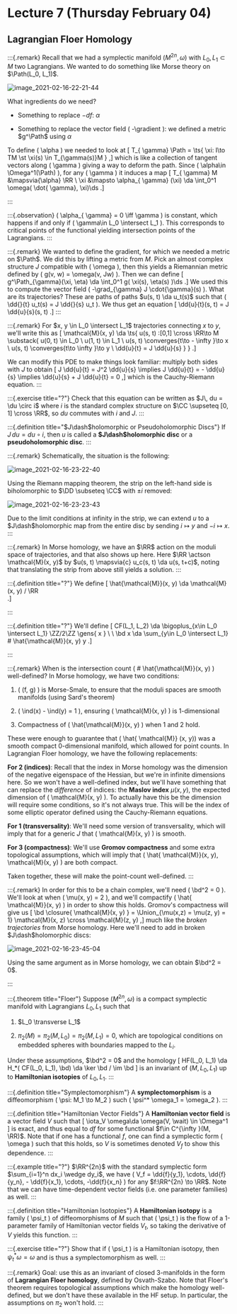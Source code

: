 # Lecture 7 (Thursday February 04)

## Lagrangian Floer Homology

:::{.remark}
Recall that we had a symplectic manifold $(M^{2n}, \omega)$ with $L_0, L_1 \subset M$ two Lagrangians.
We wanted to do something like Morse theory on $\Path(L_0, L_1)$.

![image_2021-02-16-22-21-44](figures/image_2021-02-16-22-21-44.png)

What ingredients do we need?

- Something to replace $-df$: $\alpha$

- Something to replace the vector field \( -\gradient \): we defined a metric $g^\Path$ using $\alpha$

To define \( \alpha \) we needed to look at 
\[
T_{ \gamma} \Path = \ts{ \xi: I\to TM \st \xi(s) \in T_{\gamma(s)}M } 
,\]
which is like a collection of tangent vectors along \( \gamma \) giving a way to deform the path.
Since \( \alpha\in \Omega^1(\Path) \), for any \( \gamma \) it induces a map 
\[
T_{ \gamma} M &\mapsvia{\alpha} \RR \\
\xi &\mapsto \alpha_{ \gamma} (\xi) \da \int_0^1 \omega( \dot{ \gamma}, \xi)\ds
.\]

:::

:::{.observation}
\( \alpha_{ \gamma} = 0 \iff \gamma \) is constant, which happens if and only if \( \gamma\in L_0 \intersect L_1 \).
This corresponds to critical points of the functional yielding intersection points of the Lagrangians.
:::

:::{.remark}
We wanted to define the gradient, for which we needed a metric on $\Path$.
We did this by lifting a metric from $M$.
Pick an almost complex structure $J$ compatible with \( \omega \), then this yields a Riemannian metric defined by \( g(v, w) = \omega(v, Jw) \).
Then we can define
\[
g^\Path_{\gamma}(\xi, \eta) \da \int_0^1 g( \xi(s), \eta(s) )\ds
.\]
We used this to compute the vector field \( -\grad_{\gamma} J \cdot{\gamma}(s) \).
What are its trajectories?
These are paths of paths $u(s, t) \da u_t(s)$ such that \( \dd{}{t} u_t(s) = J \dd{}{s} u_t \).
We thus get an equation
\[
\dd{u}{t}(s, t) = J \dd{u}{s}(s, t)
.\]
:::

:::{.remark}
For $x, y \in L_0 \intersect L_1$ trajectories connecting $x$ to $y$, we'll write this as 
\[
\mathcal{M}(x, y) \da \ts{ 
u(s, t) :[0,1] \cross \RR\to M 
\substack{ 
  u(0, t) \in L_0 \\ 
  u(1, t) \in L_1 \\ 
  u(s, t) \converges{t\to - \infty }\to x \\ 
  u(s, t) \converges{t\to \infty }\to y \\
  \dd{u}{t} = J \dd{u}{s}
} 
} 
.\]

We can modify this PDE to make things look familiar: multiply both sides with $J$ to obtain 
\[
J \dd{u}{t} = J^2 \dd{u}{s} \implies
J \dd{u}{t} = - \dd{u}{s} \implies
\dd{u}{s} + J \dd{u}{t} = 0
,\]
which is the Cauchy-Riemann equation.
:::

:::{.exercise title="?"}
Check that this equation can be written as $J\, du = \du \circ i$ where $i$ is the standard complex structure on $\CC \supseteq [0, 1] \cross \RR$, so $du$ commutes with $i$ and $J$.
:::

:::{.definition title="$J\dash$holomorphic or Pseudoholomorphic Discs"}
If $J\, du = du \circ i$, then $u$ is called a **$J\dash$holomorphic disc** or a **pseudoholomorphic disc**.
:::

:::{.remark}
Schematically, the situation is the following:

![image_2021-02-16-23-22-40](figures/image_2021-02-16-23-22-40.png)

Using the Riemann mapping theorem, the strip on the left-hand side is biholomorphic to $\DD \subseteq \CC$ with $\pm i$ removed:

![image_2021-02-16-23-23-43](figures/image_2021-02-16-23-23-43.png)

Due to the limit conditions at infinity in the strip, we can extend $u$ to a $J\dash$holomorphic map from the entire disc by sending $i\mapsto y$ and $-i\mapsto x$.
:::

:::{.remark}
In Morse homology, we have an $\RR$ action on the moduli space of trajectories, and that also shows up here.
Here $\RR \actson \mathcal{M}(x, y)$ by $u(s, t) \mapsvia{c} u_c(s, t) \da u(s, t+c)$, noting that translating the strip from above still yields a solution.
:::

:::{.definition title="?"}
We define
\[
\hat{\mathcal{M}}(x, y) \da \mathcal{M}(x, y) / \RR  
.\]

:::

:::{.definition title="?"}
We'll define
\[
CF(L_1, L_2) \da \bigoplus_{x\in L_0 \intersect L_1} \ZZ/2\ZZ \gens{ x } \\ \\
\bd x \da \sum_{y\in L_0 \intersect L_1} \# \hat{\mathcal{M}}(x, y) y 
.\]

:::

:::{.remark}
When is the intersection count \( \# \hat{\mathcal{M}}(x, y)  \) well-defined?
In Morse homology, we have two conditions:

1. \( (f, g) \) is Morse-Smale, to ensure that the moduli spaces are smooth manifolds (using Sard's theorem)

2. \( \ind(x) - \ind(y) = 1 \), ensuring \( \mathcal{M}(x, y)  \) is 1-dimensional

3. Compactness of \( \hat{\mathcal{M}}(x, y)  \) when 1 and 2 hold.

These were enough to guarantee that \( \hat{ \mathcal{M}} (x, y)\) was a smooth compact 0-dimensional manifold, which allowed for point counts.
In Lagrangian Floer homology, we have the following replacements:


**For 2 (indices)**:
Recall that the index in Morse homology was the dimension of the negative eigenspace of the Hessian, but we're in infinite dimensions here.
So we won't have a well-defined index, but we'll have something that can replace the *difference* of indices: the **Maslov index** $\mu(x, y)$, the expected dimension of \( \mathcal{M}(x, y)  \).
To actually have this be the dimension will require some conditions, so it's not always true.
This will be the index of some elliptic operator defined using the Cauchy-Riemann equations.

**For 1 (transversality)**:
We'll need some version of transversality, which will imply that for a generic $J$ that \( \mathcal{M}(x, y)  \) is smooth.

**For 3 (compactness)**:
We'll use **Gromov compactness** and some extra topological assumptions, which will imply that \( \hat{ \mathcal{M}}(x, y), \mathcal{M}(x, y)   \) are both compact.

Taken together, these will make the point-count well-defined.
:::

:::{.remark}
In order for this to be a chain complex, we'll need \( \bd^2 = 0 \).
We'll look at when \( \mu(x, y) = 2 \), and we'll compactify \( \hat{ \mathcal{M}}(x, y)  \) in order to show this holds.
Gromov's compactness will give us
\[
\bd \closure{ \mathcal{M}(x, y) } = \Union_{\mu(x,z) = \mu(z, y) = 1} \mathcal{M}(x, z) \cross  \mathcal{M}(z, y) 
,\]
much like the *broken trajectories* from Morse homology.
Here we'll need to add in broken $J\dash$holomorphic discs:

![image_2021-02-16-23-45-04](figures/image_2021-02-16-23-45-04.png)

Using the same argument as in Morse homology, we can obtain $\bd^2 = 0$.


:::

:::{.theorem title="Floer"}
Suppose $(M^{2n}, \omega)$ is a compact symplectic manifold with Lagrangians $L_0, L_1$ such that 

1. $L_0 \transverse L_1$

2. $\pi_2(M) = \pi_2(M, L_0) = \pi_2(M, L_1) = 0$, which are topological conditions on embedded spheres with boundaries mapped to the $L_i$.

Under these assumptions, $\bd^2 = 0$ and the homology
\[
HF(L_0, L_1) \da H_*( CF(L_0, L_1), \bd) \da \ker \bd / \im \bd
\]
is an invariant of $(M, L_0, L_1)$ up to **Hamiltonian isotopies** of $L_0, L_1$.
:::

:::{.definition title="Symplectomorphism"}
A **symplectomorphism** is a diffeomorphism \( \psi: M_1 \to M_2 \) such \( \psi^* \omega_1 = \omega_2 \).
:::

:::{.definition title="Hamiltonian Vector Fields"}
A **Hamiltonian vector field** is a vector field $V$ such that
\[
\iota_V \omega\da \omega(V, \wait) \in \Omega^1
\]
is exact, and thus equal to $df$ for some functional $f\in C^{\infty }(M, \RR)$.
Note that if one has a functional $f$, one can find a symplectic form \( \omega \) such that this holds, so $V$ is sometimes denoted $V_f$ to show this dependence.
:::

:::{.example title="?"}
$\RR^{2n}$ with the standard symplectic form $\sum_{i=1}^n dx_i \wedge dy_i$, we have \( V_f = \dd{f}{y_1}, \cdots, \dd{f}{y_n}, - \dd{f}{x_1}, \cdots, -\dd{f}{x_n} \) for any $f:\RR^{2n} \to \RR$.
Note that we can have time-dependent vector fields (i.e. one parameter families) as well.
:::

:::{.definition title="Hamiltonian Isotopies"}
A **Hamiltonian isotopy** is a family \( \psi_t \) of diffeomorphisms of $M$ such that \( \psi_t \) is the flow of a 1-parameter family of Hamiltonian vector fields $V_t$, so taking the derivative of $V$ yields this function.
:::

:::{.exercise title="?"}
Show that if \( \psi_t \) is a Hamiltonian isotopy, then $\psi_t^* \omega = \omega$ and is thus a symplectomorphism as well.
:::

:::{.remark}
Goal: use this as an invariant of closed 3-manifolds in the form of **Lagrangian Floer homology**, defined by Osvath-Szabo.
Note that Floer's theorem requires topological assumptions which make the homology well-defined, but we don't have these available in the HF setup.
In particular, the assumptions on $\pi_2$ won't hold.
:::















